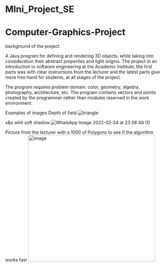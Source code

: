 # MIni_Project_SE
# Computer-Graphics-Project

background of the project.

A Java program for defining and rendering 3D objects, while taking into consideration their abstract properties and light origins.
The project in an introduction to software engineering at the Academic Institute, the first parts was with clear
instructions from the lecturer and the latest parts give more free hand for students, at all stages of the project.
 
The program requires problem domain: color, geometry, algebra, photography, architecture, etc. 
The program contains vectors and points created by the programmer rather than modules reserved in the work environment.




Examples of images Depth of field
![triangle](https://user-images.githubusercontent.com/73180083/155595886-81af5cc5-6c03-44ca-a288-6aa4d7321acc.png)

x&o whit soft shadow
![WhatsApp Image 2022-02-24 at 23 08 49 (1)](https://user-images.githubusercontent.com/73180083/155608577-5a788cbc-4b43-4598-835c-af195c351e62.jpeg)

Picture from the lecturer with a 1000 of Polygons to see if the algorithm works fast
<img width="403" alt="image" src="https://user-images.githubusercontent.com/73180083/155608660-6b93f48d-4a0e-4399-a641-69a01a9c57d5.png">
